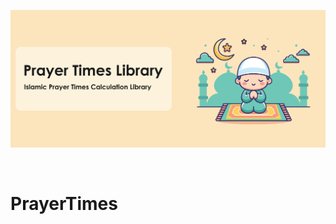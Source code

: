 ![Prayer Times Library](https://github.com/bakhshipoor/PrayerTimes/blob/master/assets/prayer_times_header_image.jpg?raw=true)

<br />

# PrayerTimes
